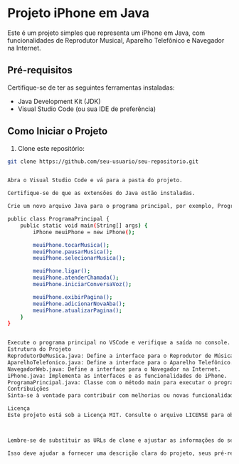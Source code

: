 # Projeto iPhone em Java

Este é um projeto simples que representa um iPhone em Java, com funcionalidades de Reprodutor Musical, Aparelho Telefônico e Navegador na Internet.

## Pré-requisitos

Certifique-se de ter as seguintes ferramentas instaladas:

- Java Development Kit (JDK)
- Visual Studio Code (ou sua IDE de preferência)

## Como Iniciar o Projeto

1. Clone este repositório:

```bash
git clone https://github.com/seu-usuario/seu-repositorio.git


Abra o Visual Studio Code e vá para a pasta do projeto.

Certifique-se de que as extensões do Java estão instaladas.

Crie um novo arquivo Java para o programa principal, por exemplo, ProgramaPrincipal.java, e adicione o código a seguir:

public class ProgramaPrincipal {
    public static void main(String[] args) {
        iPhone meuiPhone = new iPhone();

        meuiPhone.tocarMusica();
        meuiPhone.pausarMusica();
        meuiPhone.selecionarMusica();

        meuiPhone.ligar();
        meuiPhone.atenderChamada();
        meuiPhone.iniciarConversaVoz();

        meuiPhone.exibirPagina();
        meuiPhone.adicionarNovaAba();
        meuiPhone.atualizarPagina();
    }
}


Execute o programa principal no VSCode e verifique a saída no console.
Estrutura do Projeto
ReprodutorDeMusica.java: Define a interface para o Reprodutor de Música.
AparelhoTelefonico.java: Define a interface para o Aparelho Telefônico.
NavegadorWeb.java: Define a interface para o Navegador na Internet.
iPhone.java: Implementa as interfaces e as funcionalidades do iPhone.
ProgramaPrincipal.java: Classe com o método main para executar o programa.
Contribuições
Sinta-se à vontade para contribuir com melhorias ou novas funcionalidades. Basta abrir uma "Pull Request".

Licença
Este projeto está sob a Licença MIT. Consulte o arquivo LICENSE para obter detalhes.



Lembre-se de substituir as URLs de clone e ajustar as informações do seu projeto, como nome de usuário e repositório. Certifique-se também de criar um arquivo `LICENSE` se desejar especificar uma licença diferente.

Isso deve ajudar a fornecer uma descrição clara do projeto, seus pré-requisitos e como iniciar o projeto no README.md do seu repositório no Git.
